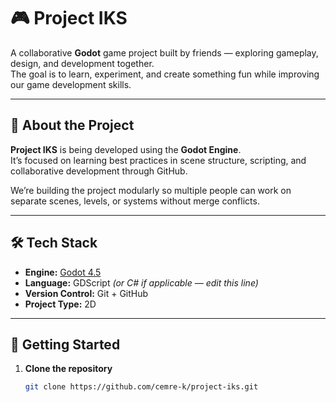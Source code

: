 # 🎮 Project IKS

A collaborative **Godot** game project built by friends — exploring gameplay, design, and development together.  
The goal is to learn, experiment, and create something fun while improving our game development skills.

---

## 🧠 About the Project

**Project IKS** is being developed using the **Godot Engine**.  
It’s focused on learning best practices in scene structure, scripting, and collaborative development through GitHub.

We’re building the project modularly so multiple people can work on separate scenes, levels, or systems without merge conflicts.

---

## 🛠️ Tech Stack

- **Engine:** [Godot 4.5](https://godotengine.org/)  
- **Language:** GDScript *(or C# if applicable — edit this line)*  
- **Version Control:** Git + GitHub  
- **Project Type:** 2D 

---

## 🚀 Getting Started

1. **Clone the repository**
   ```bash
   git clone https://github.com/cemre-k/project-iks.git
